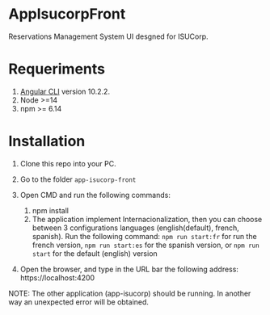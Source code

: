 # AppIsucorpFront

Reservations Management System UI desgned for ISUCorp. 

# Requeriments

 1. [Angular CLI](https://github.com/angular/angular-cli) version 10.2.2.
 2. Node >=14
 3. npm >= 6.14


# Installation

1. Clone this repo into your PC.
2. Go to the folder `app-isucorp-front`
3. Open CMD and run the following commands: 
    1. npm install
    2. The application implement Internacionalization, then you can choose between 3 configurations languages (english(default), french, spanish). Run the following command:
    `npm run start:fr` for run the french version,   `npm run start:es` for the spanish version, or `npm run start` for the default (english) version  
    
4. Open the browser, and type in the URL bar the following address:
    https://localhost:4200
    
NOTE: The other application (app-isucorp) should be running. In another way an unexpected error will be obtained. 




